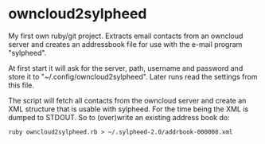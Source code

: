 owncloud2sylpheed
=================

My first own ruby/git project. Extracts email contacts from an owncloud server and creates an addressbook file for use with the e-mail program "sylpheed".

At first start it will ask for the server, path, username and password and store it to "~/.config/owncloud2sylpheed". Later runs read the settings from this file.

The script will fetch all contacts from the owncloud server and create an XML structure that is usable with sylpheed. For the time being the XML is dumped to STDOUT. So to (over)write an existing address book do:

```Shell
ruby owncloud2sylpheed.rb > ~/.sylpheed-2.0/addrbook-000008.xml
```